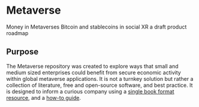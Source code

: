 # Metaverse

Money in Metaverses
Bitcoin and stablecoins in  social XR
a draft product roadmap

## Purpose

The Metaverse repository was created to explore ways that small and medium sized enterprises could benefit from secure economic activity within global metaverse applications. It is not a turnkey solution but rather a collection of literature, free and open-source software, and best practice. It is designed to inform a curious company using a [single book format resource](https://github.com/flossverse/product/blob/main/Book/metaverseBTC.pdf), and a [how-to guide](https://github.com/flossverse/origin/tree/main/Lab).
